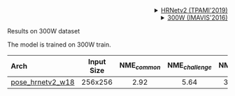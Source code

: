 <!-- [ALGORITHM] -->

<details>
<summary align="right"><a href="https://ieeexplore.ieee.org/abstract/document/9052469/">HRNetv2 (TPAMI'2019)</a></summary>

```bibtex
@article{WangSCJDZLMTWLX19,
  title={Deep High-Resolution Representation Learning for Visual Recognition},
  author={Jingdong Wang and Ke Sun and Tianheng Cheng and
          Borui Jiang and Chaorui Deng and Yang Zhao and Dong Liu and Yadong Mu and
          Mingkui Tan and Xinggang Wang and Wenyu Liu and Bin Xiao},
  journal={TPAMI},
  year={2019}
}
```

</details>

<!-- [DATASET] -->

<details>
<summary align="right"><a href="https://www.sciencedirect.com/science/article/pii/S0262885616000147">300W (IMAVIS'2016)</a></summary>

```bibtex
@article{sagonas2016300,
  title={300 faces in-the-wild challenge: Database and results},
  author={Sagonas, Christos and Antonakos, Epameinondas and Tzimiropoulos, Georgios and Zafeiriou, Stefanos and Pantic, Maja},
  journal={Image and vision computing},
  volume={47},
  pages={3--18},
  year={2016},
  publisher={Elsevier}
}
```

</details>

Results on 300W dataset

The model is trained on 300W train.

| Arch                               | Input Size | NME<sub>*common*</sub> | NME<sub>*challenge*</sub> | NME<sub>*full*</sub> | NME<sub>*test*</sub> |                ckpt                 |                log                 |
| :--------------------------------- | :--------: | :--------------------: | :-----------------------: | :------------------: | :------------------: | :---------------------------------: | :--------------------------------: |
| [pose_hrnetv2_w18](/configs/face_2d_keypoint/topdown_heatmap/300w/td-hm_hrnetv2-w18_8xb64-60e_300w-256x256.py) |  256x256   |          2.92          |           5.64            |         3.45         |         4.10         | [ckpt](https://download.openmmlab.com/mmpose/face/hrnetv2/hrnetv2_w18_300w_256x256-eea53406_20211019.pth) | [log](https://download.openmmlab.com/mmpose/face/hrnetv2/hrnetv2_w18_300w_256x256_20211019.log.json) |
